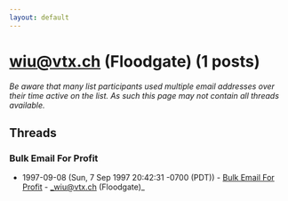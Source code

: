 ```yaml
---
layout: default
---
```


# wiu@vtx.ch (Floodgate) (1 posts)

_Be aware that many list participants used multiple email addresses over their time active on the list. As such this page may not contain all threads available._

## Threads

### Bulk Email For Profit
+ 1997-09-08 (Sun, 7 Sep 1997 20:42:31 -0700 (PDT)) - [Bulk Email For Profit](/archive/1997/09/cd29bf013701aca10b800844f8c81335f4d7d2dedcf361af00af0febe3355eb2) - _wiu@vtx.ch (Floodgate)_

